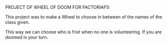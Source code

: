 PROJECT OF WHEEL OF DOOM FOR FACTORIAF5:

This project was to make a Wheel to choose in between of the names of the class given. 

This way we can choose who is frist when no one is volunteering. If you are doomed is your turn.
